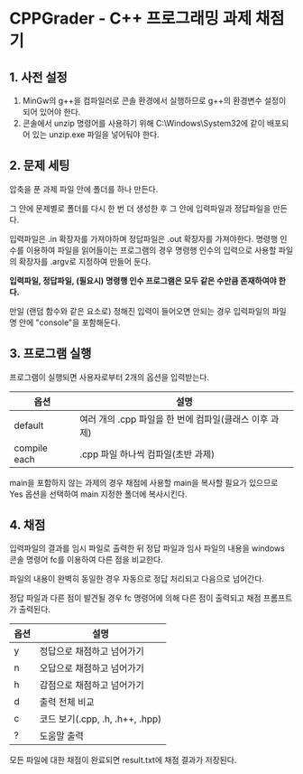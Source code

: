# CPPGrader - C++ 프로그래밍 과제 채점기
## 1. 사전 설정
1. MinGw의 g++을 컴파일러로 콘솔 환경에서 실행하므로 g++의 환경변수 설정이 되어 있어야 한다.
2. 콘솔에서 unzip 명령어를 사용하기 위해 C:\Windows\System32에 같이 배포되어 있는 unzip.exe 파일을 넣어둬야 한다.

## 2. 문제 세팅
압축을 푼 과제 파일 안에 폴더를 하나 만든다.

그 안에 문제별로 폴더를 다시 한 번 더 생성한 후 그 안에 입력파일과 정답파일을 만든다.

입력파일은 .in 확장자를 가져야하며 정답파일은 .out 확장자를 가져야한다. 명령행 인수를 이용하여 파일을 읽어들이는 프로그램의 경우 명령행 인수의 입력으로 사용할 파일의 확장자를 .argv로 지정하여 만들어 둔다.

**입력파일, 정답파일, (필요시) 명령행 인수 프로그램은 모두 같은 수만큼 존재하여야 한다.**

만일 (랜덤 함수와 같은 요소로) 정해진 입력이 들어오면 안되는 경우 입력파일의 파일명 안에 "console"을 포함해둔다.

## 3. 프로그램 실행
프로그램이 실행되면 사용자로부터 2개의 옵션을 입력받는다. 

| 옵션           | 설명                                 |
|--------------|------------------------------------|
| default      | 여러 개의 .cpp 파일을 한 번에 컴파일(클래스 이후 과제) |
| compile each | .cpp 파일 하나씩 컴파일(초반 과제)             |

main을 포함하지 않는 과제의 경우 채점에 사용할 main을 복사할 필요가 있으므로 Yes 옵션을 선택하여 main 지정한 폴더에 복사시킨다.

## 4. 채점
입력파일의 결과를 임시 파일로 출력한 뒤 정답 파일과 임사 파일의 내용을 windows 콘솔 명령어 fc를 이용하여 다른 점을 비교한다.

파일의 내용이 완벽히 동일한 경우 자동으로 정답 처리되고 다음으로 넘어간다.

정답 파일과 다른 점이 발견될 경우 fc 명령어에 의해 다른 점이 출력되고 채점 프롬프트가 출력된다.

| 옵션 | 설명                          |
|----|-----------------------------|
| y  | 정답으로 채점하고 넘어가기              |
| n  | 오답으로 채점하고 넘어가기              |
| h  | 감점으로 채점하고 넘어가기              |
| d  | 출력 전체 비교                    |
| c  | 코드 보기(.cpp, .h, .h++, .hpp) |
| ?  | 도움말 출력                      |

모든 파일에 대한 채점이 완료되면 result.txt에 채점 결과가 저장된다.
